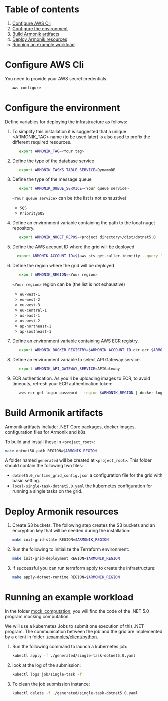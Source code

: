 # Table of contents
1. [Configure AWS Cli](#configure-aws-cli)
2. [Configure the environment](#configure-the-environment)
3. [Build Armonik artifacts](#build-armonik-artifacts)
4. [Deploy Armonik resources](#deploy-armonik-resources)
5. [Running an example workload](#running-an-example-workload)

# Configure AWS Cli <a name="configure-aws-cli"></a>

You need to provide your AWS secret credentials.
```bash
   aws configure
```

# Configure the environment <a name="configure-the-environment"></a>
Define variables for deploying the infrastructure as follows:
1. To simplify this installation it is suggested that a unique <ARMONIK_TAG> name (to be used later) is also used to prefix the 
   different required resources. 
   ```bash
      export ARMONIK_TAG=<Your tag>
   ```

2. Define the type of the database service 
   ```bash
      export ARMONIK_TASKS_TABLE_SERVICE=DynamoDB
   ```
   
3. Define the type of the message queue
   ```bash
      export ARMONIK_QUEUE_SERVICE=<Your queue service>
   ```
   `<Your queue service>` can be (the list is not exhaustive)
   - `SQS`
   - `PrioritySQS`

4. Define an environment variable containing the path to the local nuget repository.
   ```bash
      export ARMONIK_NUGET_REPOS=<project directory>/dist/dotnet5.0
   ```

5. Define the AWS account ID where the grid will be deployed
    ```bash
      export ARMONIK_ACCOUNT_ID=$(aws sts get-caller-identity --query 'Account' --output text)

    ```
6. Define the region where the grid will be deployed
   ```bash
      export ARMONIK_REGION=<Your region>
   ```
   `<Your region>` region can be (the list is not exhaustive)
   - `eu-west-1`
   - `eu-west-2`
   - `eu-west-3`
   - `eu-central-1`
   - `us-east-1`
   - `us-west-2`
   - `ap-northeast-1`
   - `ap-southeast-1`

7. Define an environment variable containing AWS ECR registry.
   ```bash
      export ARMONIK_DOCKER_REGISTRY=$ARMONIK_ACCOUNT_ID.dkr.ecr.$ARMONIK_REGION.amazonaws.com
   ```

8. Define an environment variable to select API Gateway service.
   ```bash
      export ARMONIK_API_GATEWAY_SERVICE=APIGateway
   ```

9. ECR authentication. As you'll be uploading images to ECR, to avoid timeouts, refresh your ECR authentication token:
   ```bash
      aws ecr get-login-password --region $ARMONIK_REGION | docker login --username AWS --password-stdin $ARMONIK_ACCOUNT_ID.dkr.ecr.$ARMONIK_REGION.amazonaws.com
   ```

# Build Armonik artifacts <a name="build-armonik-artifacts"></a>
Armonik artifacts include: .NET Core packages, docker images, configuration files for Armonik and k8s. 

To build and install these in `<project_root>`:
```bash
make dotnet50-path REGION=$ARMONIK_REGION
```

A folder named `generated` will be created at `<project_root>`. This folder should contain the following 
two files:
 * `dotnet5.0_runtime_grid_config.json` a configuration file for the grid with basic setting.
 * `local-single-task-dotnet5.0.yaml` the kubernetes configuration for running a single tasks on the grid.

# Deploy Armonik resources <a name="deploy-armonik-resources"></a>
1. Create S3 buckets. The following step creates the S3 buckets and an encryption key that will be needed during the installation:
   ```bash
   make init-grid-state REGION=$ARMONIK_REGION

   ```

2. Run the following to initialize the Terraform environment: 
   ```bash
   make init-grid-deployment REGION=$ARMONIK_REGION
   ```
   
3. If successful you can run terraform apply to create the infrastructure:
   ```bash
   make apply-dotnet-runtime REGION=$ARMONIK_REGION
   ```
   
# Running an example workload <a name="running-an-example-workload"></a>
In the folder [mock_computation](./examples/workloads/dotnet5.0/mock_computation), you will find the code of the
.NET 5.0 program mocking computation. 

We will use a kubernetes Jobs to submit one execution of this .NET program. The communication between the job
and the grid are implemented by a client in folder [./examples/client/python](./examples/client/python).

1. Run the following command to launch a kubernetes job:
   ```bash
   kubectl apply -f ./generated/single-task-dotnet5.0.yaml
   ```
   
2. look at the log of the submission:
   ```bash
   kubectl logs job/single-task -f
   ```
   
3. To clean the job submission instance:
   ```bash
   kubectl delete -f ./generated/single-task-dotnet5.0.yaml
   ```
